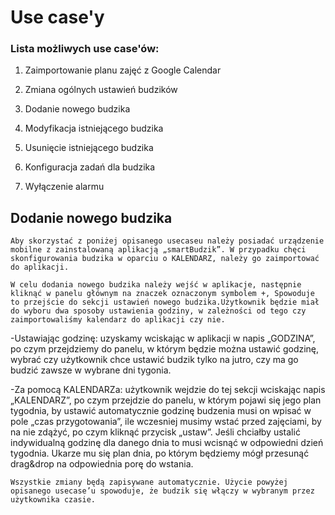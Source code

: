 # Use case'y

### Lista możliwych use case'ów:

1. Zaimportowanie planu zajęć z Google Calendar

2. Zmiana ogólnych ustawień budzików

3. Dodanie nowego budzika

4. Modyfikacja istniejącego budzika

5. Usunięcie istniejącego budzika

7. Konfiguracja zadań dla budzika

6. Wyłączenie alarmu


## Dodanie nowego budzika


	Aby skorzystać z poniżej opisanego usecaseu należy posiadać urządzenie mobilne z zainstalowaną aplikacją „smartBudzik”. W przypadku chęci skonfigurowania budzika w oparciu o KALENDARZ, należy go zaimportować do aplikacji.
	
	W celu dodania nowego budzika należy wejść w aplikacje, następnie kliknąć w panelu głównym na znaczek oznaczonym symbolem +, Spowoduje to przejście do sekcji ustawień nowego budzika.Użytkownik będzie miał do wyboru dwa sposoby ustawienia godziny, w zależności od tego czy zaimportowaliśmy kalendarz do aplikacji czy nie.

-Ustawiając godzinę: uzyskamy wciskając w aplikacji w napis „GODZINA”, po czym przejdziemy do panelu, w którym będzie można ustawić godzinę, wybrać czy użytkownik chce ustawić budzik tylko na jutro, czy ma go budzić zawsze w wybrane dni tygonia.

-Za pomocą KALENDARZa: użytkownik wejdzie do tej sekcji wciskając napis „KALENDARZ”, po czym przejdzie do panelu, w którym pojawi się jego plan tygodnia, by ustawić automatycznie godzinę budzenia musi on wpisać w pole „czas przygotowania”, ile wczesniej musimy wstać przed zajęciami, by na nie zdążyć, po czym kliknąć przycisk „ustaw”. Jeśli chciałby ustalić indywidualną godzinę dla danego dnia to musi wcisnąć w odpowiedni dzień tygodnia. Ukarze mu się plan dnia, po którym będziemy mógł przesunąć drag&drop na odpowiednia porę do wstania.

	Wszystkie zmiany będą zapisywane automatycznie. Użycie powyżej opisanego usecase’u spowoduje, że budzik się włączy w wybranym przez użytkownika czasie.
